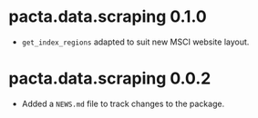 # pacta.data.scraping 0.1.0

* `get_index_regions` adapted to suit new MSCI website layout. 

# pacta.data.scraping 0.0.2

* Added a `NEWS.md` file to track changes to the package.
